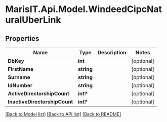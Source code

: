 
# MarisIT.Api.Model.WindeedCipcNaturalUberLink

## Properties

Name | Type | Description | Notes
------------ | ------------- | ------------- | -------------
**DbKey** | **int** |  | [optional] 
**FirstName** | **string** |  | [optional] 
**Surname** | **string** |  | [optional] 
**IdNumber** | **string** |  | [optional] 
**ActiveDirectorshipCount** | **int?** |  | [optional] 
**InactiveDirectorshipCount** | **int?** |  | [optional] 

[[Back to Model list]](../README.md#documentation-for-models)
[[Back to API list]](../README.md#documentation-for-api-endpoints)
[[Back to README]](../README.md)

